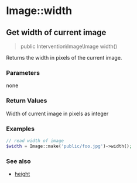 # Image::width
## Get width of current image

> public Intervention\Image\Image width()

Returns the width in pixels of the current image.

### Parameters

none

### Return Values
Width of current image in pixels as integer

### Examples

```php
// read width of image
$width = Image::make('public/foo.jpg')->width();
```

### See also

- [height](/v2/api/height)
